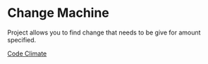 Change Machine
================

Project allows you to find change that needs to be give for amount specified.

[Code Climate](https://codeclimate.com/github/abrahamoshel/make_change)
